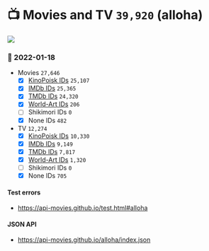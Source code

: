 # :tv: Movies and TV `39,920` (alloha)

<a href="https://API-Movies.github.io"><img src="https://API-Movies.github.io/banner.png?cache"></a>

### :date: 2022-01-18
- Movies `27,646`
  - [x] <a href="https://API-Movies.github.io/alloha/movie_kinopoisk_ids.json">KinoPoisk IDs</a> `25,107`
  - [x] <a href="https://API-Movies.github.io/alloha/movie_imdb_ids.json">IMDb IDs</a> `25,365`
  - [x] <a href="https://API-Movies.github.io/alloha/movie_tmdb_ids.json">TMDb IDs</a> `24,320`
  - [x] <a href="https://API-Movies.github.io/alloha/movie_world_art_ids.json">World-Art IDs</a> `206`
  - [ ] Shikimori IDs `0`
  - [x] None IDs `482`
- TV `12,274`
  - [x] <a href="https://API-Movies.github.io/alloha/tv_kinopoisk_ids.json">KinoPoisk IDs</a> `10,330`
  - [x] <a href="https://API-Movies.github.io/alloha/tv_imdb_ids.json">IMDb IDs</a> `9,149`
  - [x] <a href="https://API-Movies.github.io/alloha/tv_tmdb_ids.json">TMDb IDs</a> `7,817`
  - [x] <a href="https://API-Movies.github.io/alloha/tv_world_art_ids.json">World-Art IDs</a> `1,320`
  - [ ] Shikimori IDs `0`
  - [x] None IDs `705`
#### Test errors
- <a href='https://api-movies.github.io/test.html#alloha'>https://api-movies.github.io/test.html#alloha</a>
#### JSON API
- <a href='https://api-movies.github.io/alloha/index.json'>https://api-movies.github.io/alloha/index.json</a>
